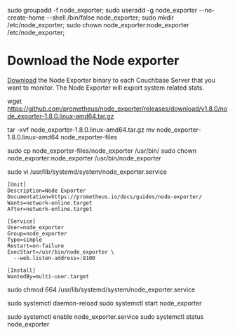 sudo groupadd -f node_exporter;
sudo useradd -g node_exporter --no-create-home --shell /bin/false node_exporter;
sudo mkdir /etc/node_exporter;
sudo chown node_exporter:node_exporter /etc/node_exporter;


# Download the Node exporter 
[Download](https://prometheus.io/download/) the Node Exporter binary to each Couchbase Server that you want to monitor. The Node Exporter will export system related stats. 

wget https://github.com/prometheus/node_exporter/releases/download/v1.8.0/node_exporter-1.8.0.linux-amd64.tar.gz

tar -xvf node_exporter-1.8.0.linux-amd64.tar.gz
mv node_exporter-1.8.0.linux-amd64 node_exporter-files

sudo cp node_exporter-files/node_exporter /usr/bin/
sudo chown node_exporter:node_exporter /usr/bin/node_exporter

sudo vi /usr/lib/systemd/system/node_exporter.service
```
[Unit]
Description=Node Exporter
Documentation=https://prometheus.io/docs/guides/node-exporter/
Wants=network-online.target
After=network-online.target

[Service]
User=node_exporter
Group=node_exporter
Type=simple
Restart=on-failure
ExecStart=/usr/bin/node_exporter \
  --web.listen-address=:9100

[Install]
WantedBy=multi-user.target
```

sudo chmod 664 /usr/lib/systemd/system/node_exporter.service

sudo systemctl daemon-reload
sudo systemctl start node_exporter

sudo systemctl enable node_exporter.service
sudo systemctl status node_exporter
